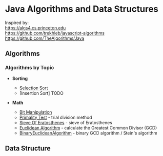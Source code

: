 # Java Algorithms and Data Structures

Inspired by:  
https://algs4.cs.princeton.edu  
https://github.com/trekhleb/javascript-algorithms  
https://github.com/TheAlgorithms/Java

## Algorithms

### Algorithms by Topic

* **Sorting**

  * [Selection Sort](src/main/java/algorithms/sorting/SelectionSort.java)
  * [Insertion Sort] TODO

* **Math**
  * [Bit Manipulation](src/main/java/algorithms/numbers/bits/BinaryOperations.md)
  * [Primality Test](src/main/java/algorithms/numbers/PrimesTrialDivision.java) - trial division method
  * [Sieve Of Eratosthenes](src/main/java/algorithms/numbers/SieveOfEratosthenes.java) - sieve of Eratosthenes
  * [Euclidean Algorithm](src/main/java/algorithms/numbers/EuclideanAlgorithm.java) - calculate the Greatest Common Divisor (GCD)
  * [BinaryEuclideanAlgorithm](src/main/java/algorithms/numbers/BinaryEuclideanAlgorithm.java) - binary GCD algorithm / Stein's algorithm

## Data Structure



 


